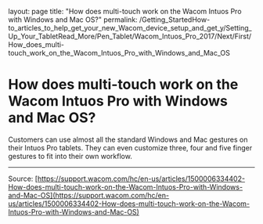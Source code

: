 layout: page
title: "How does multi-touch work on the Wacom Intuos Pro with Windows and Mac OS?"
permalink: /Getting_StartedHow-to_articles_to_help_get_your_new_Wacom_device_setup_and_get_y/Setting_Up_Your_TabletRead_More/Pen_Tablet/Wacom_Intuos_Pro_2017/Next/First/How_does_multi-touch_work_on_the_Wacom_Intuos_Pro_with_Windows_and_Mac_OS

# How does multi-touch work on the Wacom Intuos Pro with Windows and Mac OS?

Customers can use almost all the standard Windows and Mac gestures on their Intuos Pro tablets. They can even customize three, four and five finger gestures to fit into their own workflow.

---
Source: [https://support.wacom.com/hc/en-us/articles/1500006334402-How-does-multi-touch-work-on-the-Wacom-Intuos-Pro-with-Windows-and-Mac-OS](https://support.wacom.com/hc/en-us/articles/1500006334402-How-does-multi-touch-work-on-the-Wacom-Intuos-Pro-with-Windows-and-Mac-OS)
